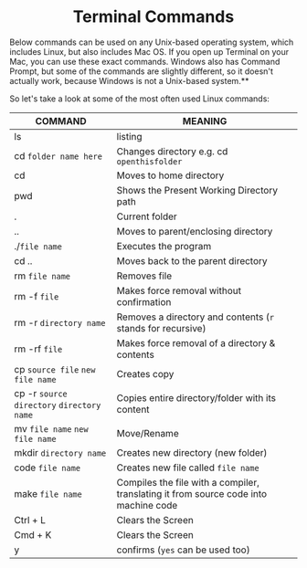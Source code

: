 <h1 align="center">Terminal Commands</h1>

Below commands can be used on any Unix-based operating system, which includes Linux, but also includes Mac OS. If you open up Terminal on your Mac, you can use these exact commands. Windows also has Command Prompt, but some of the commands are slightly different, so it doesn't actually work, because Windows is not a Unix-based system.**

So let's take a look at some of the most often used Linux commands:


|  COMMAND  |    MEANING     |
| ----------- | ----------- |
| ls  | listing |
| cd `folder name here` | Changes directory e.g. cd `openthisfolder`|
| cd  | Moves to home directory |
| pwd  | Shows the Present Working Directory path |
| . | Current folder |
| .. |  Moves to parent/enclosing directory |
| ./`file name` |  Executes the program |
| cd .. |  Moves back to the parent directory |
| rm `file name`| Removes file |
| rm -f `file`| Makes force removal without confirmation |
| rm -r `directory name`| Removes a directory and contents (`r` stands for recursive) |
| rm -rf `file`| Makes force removal of a directory & contents |
| cp `source file` `new file name`| Creates copy |
| cp -r `source directory` `directory name`| Copies entire directory/folder with its content |
| mv `file name` `new file name`| Move/Rename |
| mkdir `directory name`| Creates new directory (new folder) |
| code `file name`| Creates new file called `file name` |
| make `file name`| Compiles the file with a compiler, translating it from source code into machine code |
| Ctrl + L| Clears the Screen |
| Cmd + K| Clears the Screen |
| y| confirms (`yes` can be used too) |


